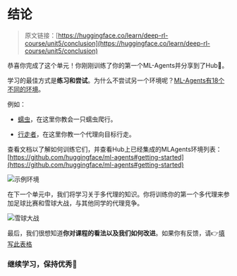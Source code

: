 # 结论

> 原文链接：[https://huggingface.co/learn/deep-rl-course/unit5/conclusion](https://huggingface.co/learn/deep-rl-course/unit5/conclusion)

恭喜你完成了这个单元！你刚刚训练了你的第一个ML-Agents并分享到了Hub🥳。

学习的最佳方式是**练习和尝试**。为什么不尝试另一个环境呢？[ML-Agents有18个不同的环境](https://github.com/Unity-Technologies/ml-agents/blob/develop/docs/Learning-Environment-Examples.md)。

例如：

+   [蠕虫](https://singularite.itch.io/worm)，在这里你教会一只蠕虫爬行。

+   [行走者](https://singularite.itch.io/walker)，在这里你教一个代理向目标行走。

查看文档以了解如何训练它们，并查看Hub上已经集成的MLAgents环境列表：[https://github.com/huggingface/ml-agents#getting-started](https://github.com/huggingface/ml-agents#getting-started)

![示例环境](../Images/77b4170bed8e669351f9f15ec1ef34c1.png)

在下一个单元中，我们将学习关于多代理的知识。你将训练你的第一个多代理来参加足球比赛和雪球大战，与其他同学的代理竞争。

![雪球大战](../Images/72372e440c960be9f642a47a648aae4d.png)

最后，我们很想知道**你对课程的看法以及我们如何改进**。如果你有反馈，请👉[填写此表格](https://forms.gle/BzKXWzLAGZESGNaE9)

### 继续学习，保持优秀🤗
